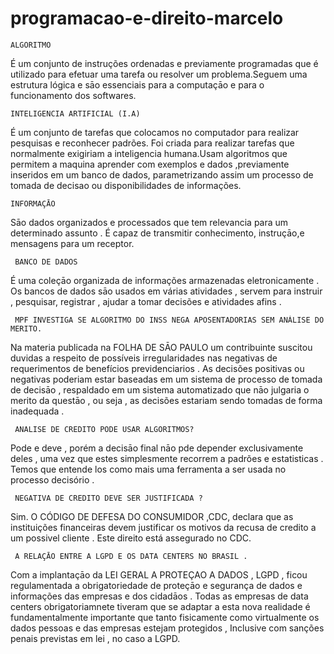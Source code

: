 # programacao-e-direito-marcelo

    ALGORITMO
É um conjunto de instruções ordenadas e previamente programadas que é utilizado para efetuar uma tarefa ou resolver um problema.Seguem uma estrutura lógica e sāo essenciais para a computaçāo e para o funcionamento dos softwares.

    INTELIGENCIA ARTIFICIAL (I.A)
    
É um conjunto de tarefas que colocamos no computador para realizar pesquisas e reconhecer padrões. Foi criada para realizar tarefas que normalmente exigiriam a inteligencia humana.Usam algoritmos que permitem a maquina aprender com exemplos e dados ,previamente inseridos em um banco de dados, parametrizando assim um processo de tomada de decisao ou disponibilidades de informações.

    INFORMAÇĀO 
    
Sāo dados organizados e processados que tem relevancia para um determinado assunto . É capaz de transmitir conhecimento, instruçāo,e mensagens para um receptor.


     BANCO DE DADOS
     
É uma coleçāo organizada de informações  armazenadas eletronicamente . Os bancos de dados sāo usados em várias atividades , servem para instruir , pesquisar, registrar , ajudar a tomar decisões e atividades afins .

     MPF INVESTIGA SE ALGORITMO DO INSS NEGA APOSENTADORIAS SEM ANÁLISE DO MERITO.
     
Na materia publicada na FOLHA DE SĀO PAULO um contribuinte suscitou duvidas a respeito de possíveis irregularidades nas negativas de requerimentos de benefícios previdenciarios . As decisões positivas ou negativas poderiam estar baseadas em um sistema de processo de tomada de decisāo , respaldado em um sistema automatizado que nāo julgaria o merito da questāo , ou seja , as decisões estariam sendo tomadas de forma inadequada .


     ANALISE DE CREDITO PODE USAR ALGORITMOS?
     
Pode e deve , porém a decisāo final nāo pde depender exclusivamente deles , uma vez que estes simplesmente recorrem a padrões e estatisticas . Temos que entende los como mais uma ferramenta a ser usada no processo decisório .


     NEGATIVA DE CREDITO DEVE SER JUSTIFICADA ?
     
Sim. O CÓDIGO DE DEFESA DO CONSUMIDOR ,CDC, declara que as instituições financeiras devem justificar os motivos da recusa de credito a um possivel cliente . Este direito está assegurado no CDC.

     A RELAÇĀO ENTRE A LGPD E OS DATA CENTERS NO BRASIL .
     
Com a implantaçāo da LEI GERAL A PROTEÇAO A DADOS , LGPD , ficou regulamentada a obrigatoriedade de proteçāo e segurança de dados e 
informações das empresas e dos cidadāos . Todas as empresas de data centers obrigatoriamnete tiveram que se adaptar a esta nova realidade é fundamentalmente importante que tanto fisicamente como virtualmente os dados pessoas e das empresas estejam protegidos , Inclusive com sanções penais previstas em lei , no caso a LGPD.
